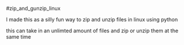#zip_and_gunzip_linux

I made this as a silly fun way to zip and unzip files in linux using python

this can take in an unlimted amount of files and zip or unzip them at the same time 
